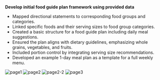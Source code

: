 **Develop initial food guide plan framework using provided data**

- Mapped directional statements to corresponding food groups and categories.
- Linked specific foods and their serving sizes to food group categories.
- Created a basic structure for a food guide plan including daily meal suggestions.
- Ensured the plan aligns with dietary guidelines, emphasizing whole grains, vegetables, and fruits.
- Included portion control by integrating serving size recommendations.
- Developed an example 1-day meal plan as a template for a full weekly menu.

![page1](https://github.com/user-attachments/assets/5ce1c6f3-600f-444b-a556-bea785433fab)
![page2](https://github.com/user-attachments/assets/fed96f3d-7b82-4dfb-b64f-e28fb610c93f)
![page2-2](https://github.com/user-attachments/assets/0c197d45-83fb-4599-ab0b-edf2d361125d)
![page3](https://github.com/user-attachments/assets/e399b68f-5345-4741-adae-112f37a01dde)
